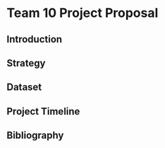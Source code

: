 # Team 10 Project Proposal

## Introduction

## Strategy

## Dataset

## Project Timeline

## Bibliography

